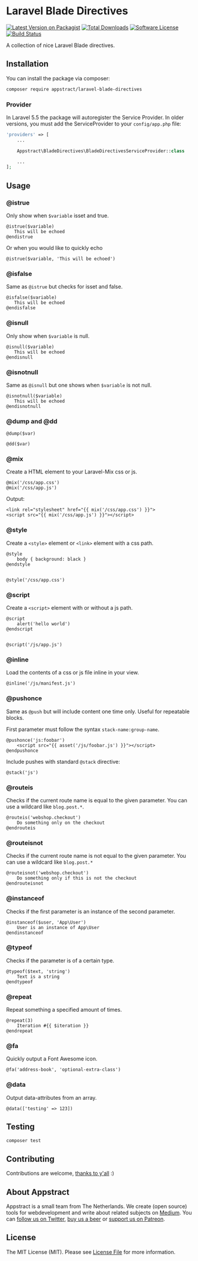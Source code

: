 # Laravel Blade Directives

[![Latest Version on Packagist](https://img.shields.io/packagist/v/appstract/laravel-blade-directives.svg?style=flat-square)](https://packagist.org/packages/appstract/laravel-blade-directives)
[![Total Downloads](https://img.shields.io/packagist/dt/appstract/laravel-blade-directives.svg?style=flat-square)](https://packagist.org/packages/appstract/laravel-blade-directives)
[![Software License](https://img.shields.io/badge/license-MIT-brightgreen.svg?style=flat-square)](LICENSE.md)
[![Build Status](https://img.shields.io/travis/appstract/laravel-blade-directives/master.svg?style=flat-square)](https://travis-ci.org/appstract/laravel-blade-directives)

A collection of nice Laravel Blade directives.

## Installation

You can install the package via composer:

```bash
composer require appstract/laravel-blade-directives
```

### Provider

In Laravel 5.5 the package will autoregister the Service Provider. In older versions, you must add the ServiceProvider to your `config/app.php` file:

```php
'providers' => [
    ...

    Appstract\BladeDirectives\BladeDirectivesServiceProvider::class

    ...
];
```

## Usage

### @istrue

Only show when ```$variable``` isset and true.

```blade
@istrue($variable)
   This will be echoed
@endistrue
```

Or when you would like to quickly echo

```blade
@istrue($variable, 'This will be echoed')
```

### @isfalse

Same as ```@istrue``` but checks for isset and false.

```blade
@isfalse($variable)
   This will be echoed
@endisfalse
```

### @isnull

Only show when ```$variable``` is null.

```blade
@isnull($variable)
   This will be echoed
@endisnull
```

### @isnotnull

Same as ```@isnull``` but one shows when ```$variable``` is not null.

```blade
@isnotnull($variable)
   This will be echoed
@endisnotnull
```

### @dump and @dd

```blade
@dump($var)

@dd($var)
```

### @mix

Create a HTML element to your Laravel-Mix css or js.
```blade
@mix('/css/app.css')
@mix('/css/app.js')
```
Output:

```blade
<link rel="stylesheet" href="{{ mix('/css/app.css') }}">
<script src="{{ mix('/css/app.js') }}"></script>
```

### @style

Create a ```<style>``` element or ```<link>``` element with a css path.

```blade
@style
    body { background: black }
@endstyle


@style('/css/app.css')
```

### @script

Create a ```<script>``` element with or without a js path.

```blade
@script
    alert('hello world')
@endscript


@script('/js/app.js')
```

### @inline

Load the contents of a css or js file inline in your view.

```blade
@inline('/js/manifest.js')
```


### @pushonce

Same as `@push` but will include content one time only. Useful for repeatable blocks.

First parameter must follow the syntax `stack-name:group-name`.

```blade
@pushonce('js:foobar')
    <script src="{{ asset('/js/foobar.js') }}"></script>
@endpushonce
```

Include pushes with standard `@stack` directive:

```blade
@stack('js')
```

### @routeis

Checks if the current route name is equal to the given parameter. You can use a wildcard like `blog.post.*`.

```blade
@routeis('webshop.checkout')
    Do something only on the checkout
@endrouteis
```

### @routeisnot

Checks if the current route name is not equal to the given parameter. You can use a wildcard like `blog.post.*`

```blade
@routeisnot('webshop.checkout')
    Do something only if this is not the checkout
@endrouteisnot
```

### @instanceof

Checks if the first parameter is an instance of the second parameter.

```blade
@instanceof($user, 'App\User')
    User is an instance of App\User
@endinstanceof
```

### @typeof

Checks if the parameter is of a certain type.

```blade
@typeof($text, 'string')
    Text is a string
@endtypeof
```

### @repeat

Repeat something a specified amount of times.

```blade
@repeat(3)
    Iteration #{{ $iteration }}
@endrepeat
```

### @fa

Quickly output a Font Awesome icon.

```blade
@fa('address-book', 'optional-extra-class')
```

### @data

Output data-attributes from an array.

```blade
@data(['testing' => 123])
```

## Testing

```bash
composer test
```

## Contributing

Contributions are welcome, [thanks to y'all](https://github.com/appstract/laravel-blade-directives/graphs/contributors) :)

## About Appstract

Appstract is a small team from The Netherlands. We create (open source) tools for webdevelopment and write about related subjects on [Medium](https://medium.com/appstract). You can [follow us on Twitter](https://twitter.com/teamappstract), [buy us a beer](https://www.paypal.me/teamappstract/10) or [support us on Patreon](https://www.patreon.com/appstract).

## License

The MIT License (MIT). Please see [License File](LICENSE.md) for more information.
